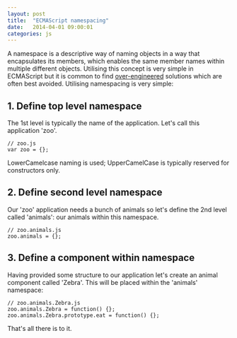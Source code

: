 ```yaml
---
layout: post
title:  "ECMAScript namespacing"
date:   2014-04-01 09:00:01
categories: js
---
```


A namespace is a descriptive way of naming objects in a way that encapsulates its members, which enables the same member names within multiple different objects. Utilising this concept is very simple in ECMAScript but it is common to find [over-engineered](http://stackoverflow.com/questions/3410984/javascript-namespace) solutions which are often best avoided. Utilising namespacing is very simple:

## 1. Define top level namespace

The 1st level is typically the name of the application. Let's call this application 'zoo'.

	// zoo.js
	var zoo = {};

LowerCamelcase naming is used; UpperCamelCase is typically reserved for constructors only.

## 2. Define second level namespace

Our 'zoo' application needs a bunch of animals so let's define the 2nd level called 'animals': our animals within this namespace.

	// zoo.animals.js
	zoo.animals = {};

## 3. Define a component within namespace

Having provided some structure to our application let's create an animal component called 'Zebra'. This will be placed within the 'animals' namespace:

	// zoo.animals.Zebra.js
	zoo.animals.Zebra = function() {};
	zoo.animals.Zebra.prototype.eat = function() {};

That's all there is to it.